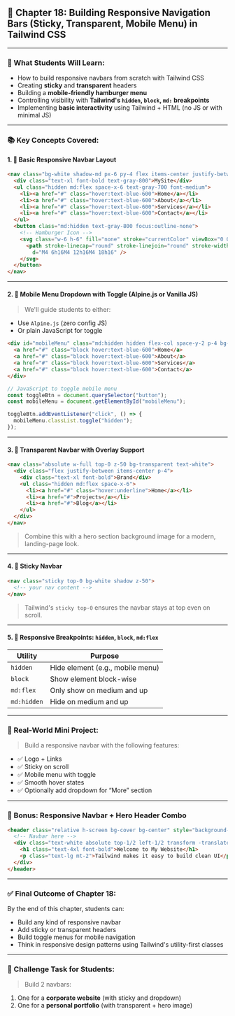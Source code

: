 ## 🚀 Chapter 18: Building Responsive Navigation Bars (Sticky, Transparent, Mobile Menu) in Tailwind CSS

---

### 🎯 What Students Will Learn:

* How to build responsive navbars from scratch with Tailwind CSS
* Creating **sticky** and **transparent** headers
* Building a **mobile-friendly hamburger menu**
* Controlling visibility with **Tailwind's `hidden`, `block`, `md:` breakpoints**
* Implementing **basic interactivity** using Tailwind + HTML (no JS or with minimal JS)

---

### 📚 Key Concepts Covered:

#### 1. 🔹 Basic Responsive Navbar Layout

```html
<nav class="bg-white shadow-md px-6 py-4 flex items-center justify-between">
  <div class="text-xl font-bold text-gray-800">MySite</div>
  <ul class="hidden md:flex space-x-6 text-gray-700 font-medium">
    <li><a href="#" class="hover:text-blue-600">Home</a></li>
    <li><a href="#" class="hover:text-blue-600">About</a></li>
    <li><a href="#" class="hover:text-blue-600">Services</a></li>
    <li><a href="#" class="hover:text-blue-600">Contact</a></li>
  </ul>
  <button class="md:hidden text-gray-800 focus:outline-none">
    <!-- Hamburger Icon -->
    <svg class="w-6 h-6" fill="none" stroke="currentColor" viewBox="0 0 24 24">
      <path stroke-linecap="round" stroke-linejoin="round" stroke-width="2"
        d="M4 6h16M4 12h16M4 18h16" />
    </svg>
  </button>
</nav>
```

---

#### 2. 📱 Mobile Menu Dropdown with Toggle (Alpine.js or Vanilla JS)

> We'll guide students to either:

* Use `Alpine.js` (zero config JS)
* Or plain JavaScript for toggle

```html
<div id="mobileMenu" class="md:hidden hidden flex-col space-y-2 p-4 bg-white">
  <a href="#" class="block hover:text-blue-600">Home</a>
  <a href="#" class="block hover:text-blue-600">About</a>
  <a href="#" class="block hover:text-blue-600">Services</a>
  <a href="#" class="block hover:text-blue-600">Contact</a>
</div>
```

```js
// JavaScript to toggle mobile menu
const toggleBtn = document.querySelector("button");
const mobileMenu = document.getElementById("mobileMenu");

toggleBtn.addEventListener("click", () => {
  mobileMenu.classList.toggle("hidden");
});
```

---

#### 3. 🧊 Transparent Navbar with Overlay Support

```html
<nav class="absolute w-full top-0 z-50 bg-transparent text-white">
  <div class="flex justify-between items-center p-4">
    <div class="text-xl font-bold">Brand</div>
    <ul class="hidden md:flex space-x-6">
      <li><a href="#" class="hover:underline">Home</a></li>
      <li><a href="#">Projects</a></li>
      <li><a href="#">Blog</a></li>
    </ul>
  </div>
</nav>
```

> Combine this with a hero section background image for a modern, landing-page look.

---

#### 4. 📌 Sticky Navbar

```html
<nav class="sticky top-0 bg-white shadow z-50">
  <!-- your nav content -->
</nav>
```

> Tailwind's `sticky top-0` ensures the navbar stays at top even on scroll.

---

#### 5. 🧪 Responsive Breakpoints: `hidden`, `block`, `md:flex`

| Utility     | Purpose                          |
| ----------- | -------------------------------- |
| `hidden`    | Hide element (e.g., mobile menu) |
| `block`     | Show element block-wise          |
| `md:flex`   | Only show on medium and up       |
| `md:hidden` | Hide on medium and up            |

---

### 🧠 Real-World Mini Project:

> Build a responsive navbar with the following features:

* ✅ Logo + Links
* ✅ Sticky on scroll
* ✅ Mobile menu with toggle
* ✅ Smooth hover states
* ✅ Optionally add dropdown for “More” section

---

### 🎁 Bonus: Responsive Navbar + Hero Header Combo

```html
<header class="relative h-screen bg-cover bg-center" style="background-image: url('https://source.unsplash.com/1600x900/?city')">
  <!-- Navbar here -->
  <div class="text-white absolute top-1/2 left-1/2 transform -translate-x-1/2 -translate-y-1/2 text-center">
    <h1 class="text-4xl font-bold">Welcome to My Website</h1>
    <p class="text-lg mt-2">Tailwind makes it easy to build clean UI</p>
  </div>
</header>
```

---

### ✅ Final Outcome of Chapter 18:

By the end of this chapter, students can:

* Build any kind of responsive navbar
* Add sticky or transparent headers
* Build toggle menus for mobile navigation
* Think in responsive design patterns using Tailwind's utility-first classes

---

### 🚀 Challenge Task for Students:

> Build 2 navbars:

1. One for a **corporate website** (with sticky and dropdown)
2. One for a **personal portfolio** (with transparent + hero image)

